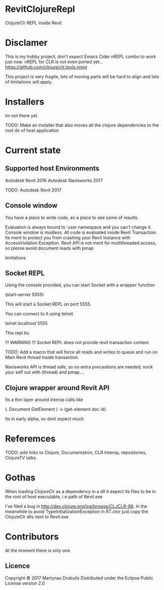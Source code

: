 # RevitClojureRepl
ClojureClr REPL inside Revit

# Disclamer

This is my hobby project, don't expect Emacs Cider nREPL combo to work just now. 
nREPL for CLR is not even ported yet... https://github.com/clojure/clr.tools.nrepl

This project is very fragile, lots of moving parts will be hard to align and lots of limitations will apply.

# Installers

Im not there yet.

TODO: 
Make an installer that also moves all the clojure dependencies to the root dir of host application

# Current state

## Supported host Environments 

Autodesk Revit 2016 
Autodesk Navisworks 2017

TODO: Autodesk Revit 2017

## Console window

You have a place to write code, an a place to see some of results.

Evaluation is always bound to 'user namespace and you can't change it. 
Console window is modless. All code is evaluated inside Revit Transaction.
Its ment to protect you from crashing your Revit Instance with AccessViolation Exception. 
Revit API is not ment for multithreaded access, so plesse avoid document reads with pmap

limitations

## Socket REPL 

Using the console provided, you can start Socket with a wrapper function 

(start-server 5555) 

This will start a Socket REPL on port 5555.

You can connect to it using telnet

telnet localhost 5555

This repl bu

!!! WARNING !!! Socket REPL does not provide revit transaction context.

TODO: Add a macro that will force all reads and writes to queue and run on Main Revit thread inside transaction.

Navisworks API is thread safe, so no extra precautions are needed, nock your self out with (thread) and pmap....

## Clojure wrapper around Revit API

Its a thin layer around interop calls like

(. Document GetElement <element id>) -> (get-element doc id)

Its in early alpha, so dont expect much



# Referemces

TODO: add links to Clojure, Documentation, CLR Interop, repositories, ClojureTV talks.

# Gothas

When loading ClojureClr as a dependency in a dll it expect its files to be in the root of host executable, i.e path of Revit.exe

I've filed a bug in http://dev.clojure.org/jira/browse/CLJCLR-88. In the meanwhile to avoid TypeInitializationException in RT.ctor just copy the ClojureClr dlls next to Revit.exe


# Contributors

At the moment there is only one


## Licence

Copyright © 2017 Martynas Drobulis
Distributed under the Eclipse Public License version 2.0
